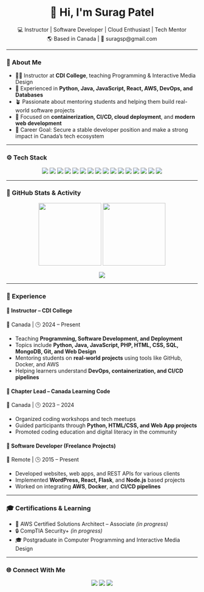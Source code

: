 <h1 align="center">👋 Hi, I'm Surag Patel</h1>

<p align="center">
  💻 Instructor | Software Developer | Cloud Enthusiast | Tech Mentor <br>
  🌎 Based in Canada | 📧 suragsp@gmail.com
</p>

---

### 🧠 About Me  
- 👨‍🏫 Instructor at **CDI College**, teaching Programming & Interactive Media Design  
- 🧩 Experienced in **Python, Java, JavaScript, React, AWS, DevOps, and Databases**  
- 🪴 Passionate about mentoring students and helping them build real-world software projects  
- 🚀 Focused on **containerization, CI/CD, cloud deployment**, and **modern web development**  
- 🎯 Career Goal: Secure a stable developer position and make a strong impact in Canada’s tech ecosystem  

---

### ⚙️ Tech Stack

<p align="center">
  <!-- Programming Languages -->
  <img src="https://img.shields.io/badge/Python-3670A0?style=for-the-badge&logo=python&logoColor=ffdd54" />
  <img src="https://img.shields.io/badge/Java-ED8B00?style=for-the-badge&logo=java&logoColor=white" />
  <img src="https://img.shields.io/badge/JavaScript-F7DF1E?style=for-the-badge&logo=javascript&logoColor=black" />
  <img src="https://img.shields.io/badge/C++-00599C?style=for-the-badge&logo=c%2B%2B&logoColor=white" />
  
  <!-- Web Development -->
  <img src="https://img.shields.io/badge/HTML5-E34F26?style=for-the-badge&logo=html5&logoColor=white" />
  <img src="https://img.shields.io/badge/CSS3-1572B6?style=for-the-badge&logo=css3&logoColor=white" />
  <img src="https://img.shields.io/badge/React-20232A?style=for-the-badge&logo=react&logoColor=61DAFB" />
  <img src="https://img.shields.io/badge/Node.js-43853D?style=for-the-badge&logo=node.js&logoColor=white" />

  <!-- Databases -->
  <img src="https://img.shields.io/badge/MySQL-005C84?style=for-the-badge&logo=mysql&logoColor=white" />
  <img src="https://img.shields.io/badge/MongoDB-4EA94B?style=for-the-badge&logo=mongodb&logoColor=white" />

  <!-- Cloud & DevOps -->
  <img src="https://img.shields.io/badge/AWS-232F3E?style=for-the-badge&logo=amazonaws&logoColor=white" />
  <img src="https://img.shields.io/badge/Docker-2496ED?style=for-the-badge&logo=docker&logoColor=white" />
  <img src="https://img.shields.io/badge/GitHub_Actions-2088FF?style=for-the-badge&logo=github-actions&logoColor=white" />

  <!-- Tools -->
  <img src="https://img.shields.io/badge/Eclipse-2C2255?style=for-the-badge&logo=eclipse&logoColor=white" />
  <img src="https://img.shields.io/badge/VS_Code-0078D4?style=for-the-badge&logo=visual-studio-code&logoColor=white" />
  <img src="https://img.shields.io/badge/WordPress-21759B?style=for-the-badge&logo=wordpress&logoColor=white" />
</p>

---

### 🧩 GitHub Stats & Activity

<p align="center">
  <img src="https://github-readme-stats.vercel.app/api?username=suragsp&show_icons=true&theme=radical" height="165">
  <img src="https://github-readme-streak-stats.herokuapp.com/?user=suragsp&theme=radical" height="165">
</p>

<p align="center">
  <img src="https://github-profile-trophy.vercel.app/?username=suragsp&theme=radical&no-frame=true&row=1&column=6" />
</p>

---

### 🧠 Experience

#### 🏫 **Instructor – CDI College**
📍 Canada | 🕒 2024 – Present  
- Teaching **Programming, Software Development, and Deployment**
- Topics include **Python, Java, JavaScript, PHP, HTML, CSS, SQL, MongoDB, Git, and Web Design**
- Mentoring students on **real-world projects** using tools like GitHub, Docker, and AWS  
- Helping learners understand **DevOps, containerization, and CI/CD pipelines**

#### 🚀 **Chapter Lead – Canada Learning Code**
📍 Canada | 🕒 2023 – 2024  
- Organized coding workshops and tech meetups  
- Guided participants through **Python, HTML/CSS, and Web App projects**  
- Promoted coding education and digital literacy in the community  

#### 💼 **Software Developer (Freelance Projects)**
📍 Remote | 🕒 2015 – Present  
- Developed websites, web apps, and REST APIs for various clients  
- Implemented **WordPress, React, Flask**, and **Node.js** based projects  
- Worked on integrating **AWS**, **Docker**, and **CI/CD pipelines**  

---

### 🎓 Certifications & Learning  
- 🧾 AWS Certified Solutions Architect – Associate *(in progress)*  
- 🔒 CompTIA Security+ *(in progress)*  
- 🎓 Postgraduate in Computer Programming and Interactive Media Design  

---

### 🌐 Connect With Me  

<p align="center">
  <a href="mailto:suragsp@gmail.com"><img src="https://img.shields.io/badge/Gmail-D14836?logo=gmail&logoColor=white&style=for-the-badge"/></a>
  <a href="https://linkedin.com/in/suragpatel"><img src="https://img.shields.io/badge/LinkedIn-0077B5?logo=linkedin&logoColor=white&style=for-the-badge"/></a>
  <a href="https://github.com/suragsp"><img src="https://img.shields.io/badge/GitHub-100000?logo=github&logoColor=white&style=for-the-badge"/></a>
</p>
